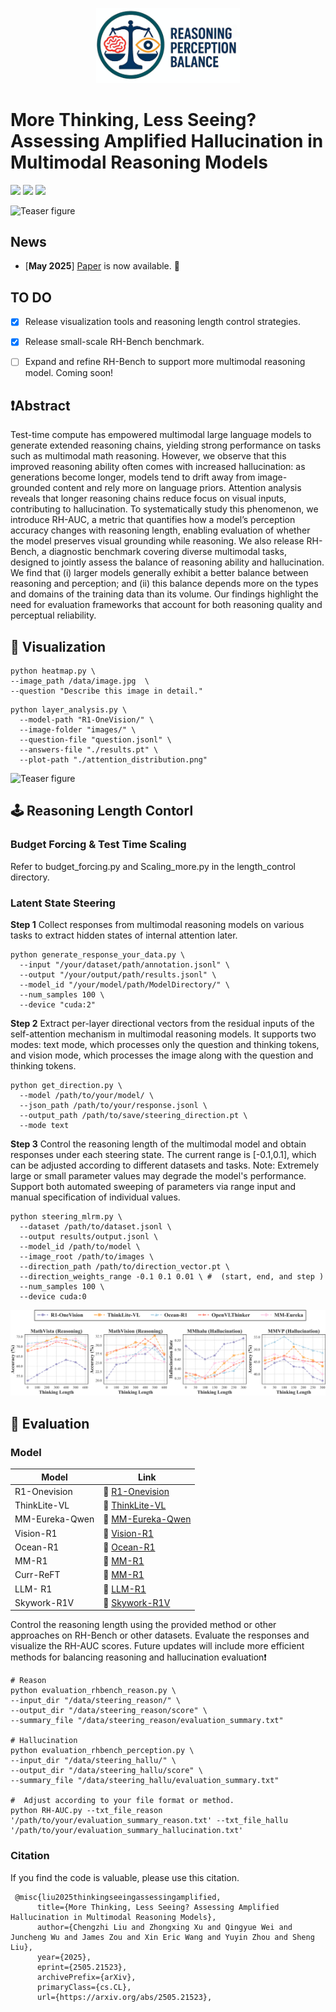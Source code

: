
<p align="center">
  <img src="figures/logo1.png" alt="Project Logo" width="230"/>
</p>

# More Thinking, Less Seeing? Assessing Amplified Hallucination in Multimodal Reasoning Models


<a href='https://arxiv.org/abs/2505.21523'><img src='https://img.shields.io/badge/Paper-Arxiv-red'></a> <a href='https://mlrm-halu.github.io/ '><img src='https://img.shields.io/badge/Project-Page-green'></a> <a href='https://huggingface.co/datasets/LCZZZZ/RH-Bench/tree/main'><img src='https://img.shields.io/badge/🤗-Dataset-blue'></a>
</a>


![Teaser figure](figures/intro.png)


## News
- \[**May 2025**\]  [Paper](https://arxiv.org/abs/2505.21523) is now available. 📢


## TO DO 
- [X] Release visualization tools and reasoning length control  strategies.
- [X] Release small-scale RH-Bench benchmark.
- [ ]  Expand and refine RH-Bench to support more multimodal reasoning model. Coming soon!



## ❗Abstract
Test-time compute has empowered multimodal large language models to generate extended reasoning chains, yielding strong performance on tasks such as multimodal math reasoning. However, we observe that this improved reasoning ability often comes with increased hallucination: as generations become longer, models tend to drift away from image-grounded content and rely more on language priors. Attention analysis reveals that longer reasoning chains reduce focus on visual inputs, contributing to hallucination. To systematically study this phenomenon, we introduce RH-AUC, a metric that quantifies how a model’s perception accuracy changes with reasoning length, enabling evaluation of whether the model preserves visual grounding while reasoning. We also release RH-Bench, a diagnostic benchmark covering diverse multimodal tasks, designed to jointly assess the balance of reasoning ability and hallucination. We find that (i) larger models generally exhibit a better balance between reasoning and perception; and (ii) this balance depends more on the types and domains of the training data than its volume. Our findings highlight the need for evaluation frameworks that account for both reasoning quality and perceptual reliability.




## 🎯 Visualization 

```
python heatmap.py \
--image_path /data/image.jpg  \
--question "Describe this image in detail."
```

```
python layer_analysis.py \
  --model-path "R1-OneVision/" \
  --image-folder "images/" \
  --question-file "question.jsonl" \
  --answers-file "./results.pt" \
  --plot-path "./attention_distribution.png"
```
  
![Teaser figure](figures/heatmap.png)

## 🕹️ Reasoning Length Contorl

### Budget Forcing & Test Time Scaling
 Refer to budget_forcing.py and Scaling_more.py in the length_control directory.

### Latent State Steering

**Step 1**   Collect responses from multimodal reasoning models on various tasks to extract hidden states of internal attention later.
```
python generate_response_your_data.py \
  --input "/your/dataset/path/annotation.jsonl" \
  --output "/your/output/path/results.jsonl" \
  --model_id "/your/model/path/ModelDirectory/" \
  --num_samples 100 \
  --device "cuda:2"
```
**Step 2**    Extract per-layer directional vectors from the residual inputs of the self-attention mechanism in multimodal reasoning models.  It supports two modes: text mode, which processes only the question and thinking tokens, and vision mode, which processes the image along with the question and thinking tokens.
```
python get_direction.py \
  --model /path/to/your/model/ \
  --json_path /path/to/your/response.jsonl \
  --output_path /path/to/save/steering_direction.pt \
  --mode text
```

**Step 3**    Control the reasoning length of the multimodal model and obtain responses under each steering state. The current range is [-0.1,0.1], which can be adjusted according to different datasets and tasks. Note: Extremely large or small parameter values may degrade the model's performance. Support both automated sweeping of parameters via range input and manual specification of individual values.
```
python steering_mlrm.py \
  --dataset /path/to/dataset.jsonl \
  --output results/output.jsonl \
  --model_id /path/to/model \
  --image_root /path/to/images \
  --direction_path /path/to/direction_vector.pt \
  --direction_weights_range -0.1 0.1 0.01 \ #  (start, end, and step )
  --num_samples 100 \
  --device cuda:0
```

![Teaser figure](figures/length.png)


## 🧐 Evaluation 

### Model
| Model                          | Link                              |
|--------------------------------|-------------------------------------------|
|R1-Onevision          | 🤗 [R1-Onevision](https://huggingface.co/Fancy-MLLM/R1-Onevision-7B-RL)|
|ThinkLite-VL          | 🤗 [ThinkLite-VL ](https://huggingface.co/russwang/ThinkLite-VL-7B)     |
|MM-Eureka-Qwen        | 🤗 [MM-Eureka-Qwen ](https://huggingface.co/FanqingM/MM-Eureka-Qwen-7B)   |
|Vision-R1        | 🤗 [Vision-R1](https://huggingface.co/JefferyZhan/Qwen2.5-VL-7B-Instruct-Vision-R1)   |
|Ocean-R1        | 🤗 [Ocean-R1 ](https://huggingface.co/minglingfeng/Ocean_R1_7B_Instruct)   |
|MM-R1       | 🤗 [MM-R1 ](https://huggingface.co/MMR1/MMR1-Math-v0-7B)   |
|Curr-ReFT       | 🤗 [MM-R1 ](https://huggingface.co/ZTE-AIM/3B-Curr-ReFT)   |
|LLM- R1      | 🤗 [LLM-R1 ](https://huggingface.co/VLM-Reasoner/LMM-R1-MGT-PerceReason)   |
|Skywork-R1V      | 🤗 [Skywork-R1V](https://huggingface.co/Skywork/Skywork-R1V-38B)   |

Control the reasoning length using the provided method or other approaches on RH-Bench or other datasets. Evaluate the responses and visualize the RH-AUC scores. Future updates will include more efficient methods for balancing reasoning and hallucination evaluation❗

```
# Reason
python evaluation_rhbench_reason.py \
--input_dir "/data/steering_reason/" \
--output_dir "/data/steering_reason/score" \
--summary_file "/data/steering_reason/evaluation_summary.txt"

# Hallucination
python evaluation_rhbench_perception.py \
--input_dir "/data/steering_hallu/" \
--output_dir "/data/steering_hallu/score" \
--summary_file "/data/steering_hallu/evaluation_summary.txt"

#  Adjust according to your file format or method.
python RH-AUC.py --txt_file_reason '/path/to/your/evaluation_summary_reason.txt' --txt_file_hallu '/path/to/your/evaluation_summary_hallucination.txt'

```


### Citation
If you find the code is valuable, please use this citation.
```
 @misc{liu2025thinkingseeingassessingamplified,
      title={More Thinking, Less Seeing? Assessing Amplified Hallucination in Multimodal Reasoning Models}, 
      author={Chengzhi Liu and Zhongxing Xu and Qingyue Wei and Juncheng Wu and James Zou and Xin Eric Wang and Yuyin Zhou and Sheng Liu},
      year={2025},
      eprint={2505.21523},
      archivePrefix={arXiv},
      primaryClass={cs.CL},
      url={https://arxiv.org/abs/2505.21523}, 
```



